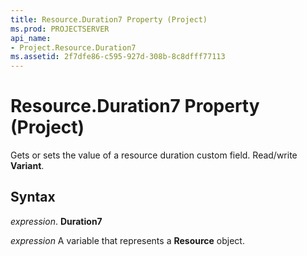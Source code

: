 ```yaml
---
title: Resource.Duration7 Property (Project)
ms.prod: PROJECTSERVER
api_name:
- Project.Resource.Duration7
ms.assetid: 2f7dfe86-c595-927d-308b-8c8dfff77113
---
```



# Resource.Duration7 Property (Project)

 Gets or sets the value of a resource duration custom field. Read/write **Variant**.


## Syntax

 _expression_. **Duration7**

 _expression_ A variable that represents a **Resource** object.


